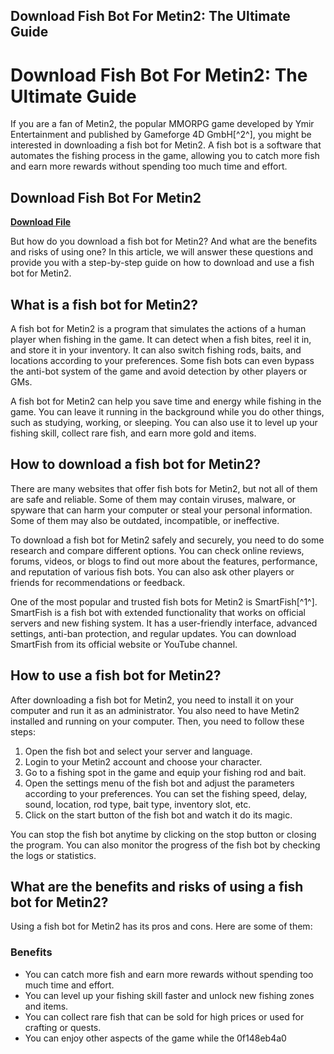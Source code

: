 ## Download Fish Bot For Metin2: The Ultimate Guide

  
# Download Fish Bot For Metin2: The Ultimate Guide
 
If you are a fan of Metin2, the popular MMORPG game developed by Ymir Entertainment and published by Gameforge 4D GmbH[^2^], you might be interested in downloading a fish bot for Metin2. A fish bot is a software that automates the fishing process in the game, allowing you to catch more fish and earn more rewards without spending too much time and effort.
 
## Download Fish Bot For Metin2


[**Download File**](https://www.google.com/url?q=https%3A%2F%2Fgeags.com%2F2tLBQS&sa=D&sntz=1&usg=AOvVaw1g9LkZvmQiJL5cUoznB3hV)

 
But how do you download a fish bot for Metin2? And what are the benefits and risks of using one? In this article, we will answer these questions and provide you with a step-by-step guide on how to download and use a fish bot for Metin2.
 
## What is a fish bot for Metin2?
 
A fish bot for Metin2 is a program that simulates the actions of a human player when fishing in the game. It can detect when a fish bites, reel it in, and store it in your inventory. It can also switch fishing rods, baits, and locations according to your preferences. Some fish bots can even bypass the anti-bot system of the game and avoid detection by other players or GMs.
 
A fish bot for Metin2 can help you save time and energy while fishing in the game. You can leave it running in the background while you do other things, such as studying, working, or sleeping. You can also use it to level up your fishing skill, collect rare fish, and earn more gold and items.
 
## How to download a fish bot for Metin2?
 
There are many websites that offer fish bots for Metin2, but not all of them are safe and reliable. Some of them may contain viruses, malware, or spyware that can harm your computer or steal your personal information. Some of them may also be outdated, incompatible, or ineffective.
 
To download a fish bot for Metin2 safely and securely, you need to do some research and compare different options. You can check online reviews, forums, videos, or blogs to find out more about the features, performance, and reputation of various fish bots. You can also ask other players or friends for recommendations or feedback.
 
One of the most popular and trusted fish bots for Metin2 is SmartFish[^1^]. SmartFish is a fish bot with extended functionality that works on official servers and new fishing system. It has a user-friendly interface, advanced settings, anti-ban protection, and regular updates. You can download SmartFish from its official website or YouTube channel.
 
## How to use a fish bot for Metin2?
 
After downloading a fish bot for Metin2, you need to install it on your computer and run it as an administrator. You also need to have Metin2 installed and running on your computer. Then, you need to follow these steps:
 
1. Open the fish bot and select your server and language.
2. Login to your Metin2 account and choose your character.
3. Go to a fishing spot in the game and equip your fishing rod and bait.
4. Open the settings menu of the fish bot and adjust the parameters according to your preferences. You can set the fishing speed, delay, sound, location, rod type, bait type, inventory slot, etc.
5. Click on the start button of the fish bot and watch it do its magic.

You can stop the fish bot anytime by clicking on the stop button or closing the program. You can also monitor the progress of the fish bot by checking the logs or statistics.
 
## What are the benefits and risks of using a fish bot for Metin2?
 
Using a fish bot for Metin2 has its pros and cons. Here are some of them:
 
### Benefits

- You can catch more fish and earn more rewards without spending too much time and effort.
- You can level up your fishing skill faster and unlock new fishing zones and items.
- You can collect rare fish that can be sold for high prices or used for crafting or quests.
- You can enjoy other aspects of the game while the 0f148eb4a0
